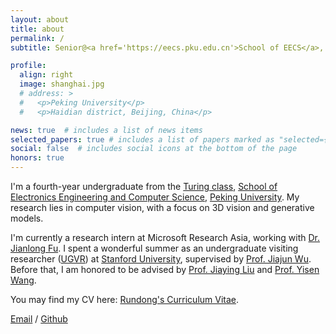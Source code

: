 ```yaml
---
layout: about
title: about
permalink: /
subtitle: Senior@<a href='https://eecs.pku.edu.cn'>School of EECS</a>, <a href='https://www.pku.edu.cn'>Peking University</a>

profile:
  align: right
  image: shanghai.jpg
  # address: >
  #   <p>Peking University</p>
  #   <p>Haidian district, Beijing, China</p>

news: true  # includes a list of news items
selected_papers: true # includes a list of papers marked as "selected={true}"
social: false  # includes social icons at the bottom of the page
honors: true
---
```

I'm a fourth-year undergraduate from the [Turing class](https://cfcs.pku.edu.cn/english/research/turing_program/introduction1/index.htm), [School of Electronics Engineering and Computer Science](https://eecs.pku.edu.cn/), [Peking University](https://www.pku.edu.cn/). My research lies in computer vision, with a focus on 3D vision and generative models.

<!-- My research interest is to enable machines perceive, understand, interact with, and learn from the 3D world and I'm currently interested in 3D object-centric learning and generation. -->

I'm currently a research intern at Microsoft Research Asia, working with [Dr. Jianlong Fu](https://jianlong-fu.github.io/). I spent a wonderful summer as an undergraduate visiting researcher ([UGVR](https://engineering.stanford.edu/students-academics/programs/global-engineering-programs/chinese-ugvr)) at [Stanford University](https://www.stanford.edu/), supervised by [Prof. Jiajun Wu](https://jiajunwu.com/). Before that, I am honored to be advised by [Prof. Jiaying Liu](http://39.96.165.147/people/liujiaying.html) and [Prof. Yisen Wang](https://yisenwang.github.io/).

<!-- I'm actively looking for a Ph.D. position starting from Fall 2024. :smile: -->

You may find my CV here: [Rundong's Curriculum Vitae](../assets/pdf/CV-Rundong.pdf).

[Email](mailto:rundong_luo@stu.pku.edu.cn) / [Github](https://github.com/Red-Fairy) 
<!-- / [Wechat](../assets/img/wechat.jpg) -->

<!-- [Hits](https://hits.seeyoufarm.com/api/count/incr/badge.svg?url=https%3A%2F%2Fred-fairy.github.io&count_bg=%2379C83D&title_bg=%23555555&icon=&icon_color=%23E7E7E7&title=hits&edge_flat=false)](https://hits.seeyoufarm.com) -->